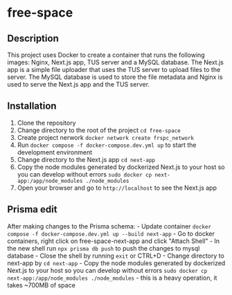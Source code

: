 # free-space

## Description

This project uses Docker to create a container that runs the following images: Nginx, Next.js app, TUS server and a MySQL database. The Next.js app is a simple file uploader that uses the TUS server to upload files to the server. The MySQL database is used to store the file metadata and Nginx is used to serve the Next.js app and the TUS server.

## Installation

1. Clone the repository
2. Change directory to the root of the project `cd free-space`
3. Create project nerwork `docker network create frspc_network`
4. Run `docker compose -f docker-compose.dev.yml up` to start the development environment
5. Change directory to the Next.js app `cd next-app`
6. Copy the node modules generated by dockerized Next.js to your host so you can develop without errors `sudo docker cp next-app:/app/node_modules ./node_modules`
7. Open your browser and go to `http://localhost` to see the Next.js app

## Prisma edit

After making changes to the Prisma schema:
    - Update container `docker compose -f docker-compose.dev.yml up --build next-app`
    - Go to docker containers, right click on free-space-next-app and click "Attach Shell"
    - In the new shell run `npx prisma db push` to push the changes to mysql database
    - Close the shell by running `exit` or CTRL+D
    - Change directory to next-app by `cd next-app`
    - Copy the node modules generated by dockerized Next.js to your host so you can develop without errors `sudo docker cp next-app:/app/node_modules ./node_modules` - this is a heavy operation, it takes ~700MB of space
